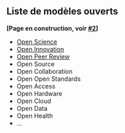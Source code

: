 ## Liste de modèles ouverts

**[Page en construction, voir [#2](https://github.com/Open-Models/Brique/issues/2)]**

- [Open Science](open-science.md)
- [Open Innovation](open-innovation.md)
- [Open Peer Review](open-peer-review.md)
- Open Source
- Open Collaboration
- Open Open Standards
- Open Access
- Open Hardware
- Open Cloud
- Open Data
- Open Health
- ...
